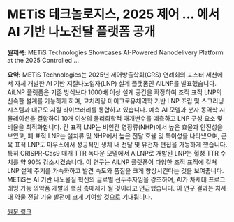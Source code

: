 # METiS 테크놀로지스, 2025 제어 ... 에서 AI 기반 나노전달 플랫폼 공개

**원제목:** METiS Technologies Showcases AI-Powered Nanodelivery Platform at the 2025 Controlled ...

**요약:** METiS Technologies는 2025년 제어방출학회(CRS) 연례회의 포스터 세션에서 자체 개발한 AI 기반 지질나노입자(LNP) 설계 플랫폼인 AiLNP를 발표했습니다.  AiLNP 플랫폼은 기존 방식보다 1000배 이상 설계 공간을 확장하여 조직 표적 LNP의 신속한 설계를 가능하게 하며, 고처리량 마이크로유체역학 기반 LNP 조립 및 스크리닝 시스템과 대규모 지질 라이브러리를 통합하고 있습니다.  예측 AI 모델과 분자 동역학 시뮬레이션을 결합하여 10개 이상의 물리화학적 매개변수를 예측하고 LNP 구성 요소 및 비율을 최적화합니다. 간 표적 LNP는 비인간 영장류(NHP)에서 높은 효율과 안전성을 보였고, 폐 표적 LNP는 설치류 및 NHP에서 높은 전달 효율 및 특이성을 나타냈으며, 근육 표적 LNP도 마우스에서 성공적인 생체 내 전달 및 유전자 편집을 가능하게 했습니다.  특히 CRISPR-Cas9 매개 TTR 녹다운 모델에서 AiLNP로 개발된 LNP는 혈청 TTR 수치를 약 90% 감소시켰습니다.  이 연구는 AiLNP 플랫폼이 다양한 조직 표적에 걸쳐 LNP 설계 주기를 가속화하고 발견 속도와 품질을 크게 향상시킨다는 것을 보여줍니다.  METiS는 AI 기반 나노물질 혁신의 글로벌 선두주자임을 강조하며, AI가 차세대 프로그래밍 가능 의약품 개발의 핵심 촉매제가 될 것이라고 언급했습니다.  이 연구 결과는 차세대 약물 전달 기술 발전에 크게 기여할 것으로 기대됩니다.

[원문 링크](https://laotiantimes.com/2025/07/22/metis-technologies-showcases-ai-powered-nanodelivery-platform-at-the-2025-controlled-release-society-annual-meeting/)
